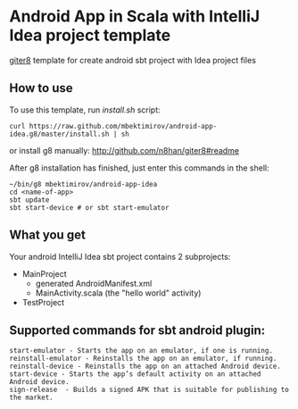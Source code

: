 # Android App in Scala with IntelliJ Idea project template

[giter8](http://github.com/n8han/giter8) template for create android sbt project with Idea project files

## How to use

To use this template, run *install.sh* script:

    curl https://raw.github.com/mbektimirov/android-app-idea.g8/master/install.sh | sh

or install g8 manually: http://github.com/n8han/giter8#readme

After g8 installation has finished, just enter this commands in the shell:

    ~/bin/g8 mbektimirov/android-app-idea
    cd <name-of-app>
    sbt update
    sbt start-device # or sbt start-emulator

## What you get

Your android IntelliJ Idea sbt project contains 2 subprojects:

* MainProject
    * generated AndroidManifest.xml
    * MainActivity.scala (the "hello world" activity)
* TestProject

## Supported commands for sbt android plugin:

    start-emulator - Starts the app on an emulator, if one is running.
    reinstall-emulator - Reinstalls the app on an emulator, if running.
    reinstall-device - Reinstalls the app on an attached Android device.
    start-device - Starts the app’s default activity on an attached Android device.
    sign-release  - Builds a signed APK that is suitable for publishing to the market.

